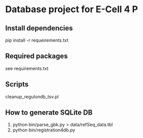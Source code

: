 Database project for E-Cell 4 P
===========
Install dependencies
-----------
pip install -r requeirements.txt

Required packages
-----------
see requirements.txt


Scripts
-----------
cleanup_regulondb_tsv.pl

How to generate SQLite DB
-----------
1. python bin/parse_gbk.py > data/refSeq_data.tbl
2. python bin/registration4db.py
